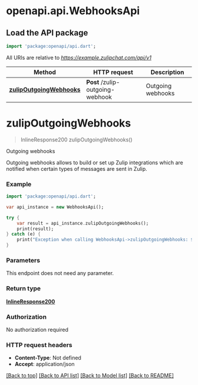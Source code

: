 # openapi.api.WebhooksApi

## Load the API package
```dart
import 'package:openapi/api.dart';
```

All URIs are relative to *https://example.zulipchat.com/api/v1*

Method | HTTP request | Description
------------- | ------------- | -------------
[**zulipOutgoingWebhooks**](WebhooksApi.md#zulipOutgoingWebhooks) | **Post** /zulip-outgoing-webhook | Outgoing webhooks


# **zulipOutgoingWebhooks**
> InlineResponse200 zulipOutgoingWebhooks()

Outgoing webhooks

Outgoing webhooks allows to build or set up Zulip integrations which are notified when certain types of messages are sent in Zulip. 

### Example 
```dart
import 'package:openapi/api.dart';

var api_instance = new WebhooksApi();

try { 
    var result = api_instance.zulipOutgoingWebhooks();
    print(result);
} catch (e) {
    print("Exception when calling WebhooksApi->zulipOutgoingWebhooks: $e\n");
}
```

### Parameters
This endpoint does not need any parameter.

### Return type

[**InlineResponse200**](InlineResponse200.md)

### Authorization

No authorization required

### HTTP request headers

 - **Content-Type**: Not defined
 - **Accept**: application/json

[[Back to top]](#) [[Back to API list]](../README.md#documentation-for-api-endpoints) [[Back to Model list]](../README.md#documentation-for-models) [[Back to README]](../README.md)

